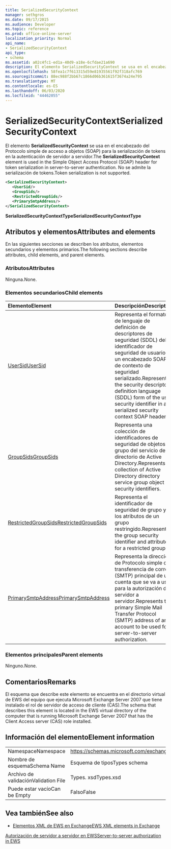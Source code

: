 ```yaml
---
title: SerializedSecurityContext
manager: sethgros
ms.date: 09/17/2015
ms.audience: Developer
ms.topic: reference
ms.prod: office-online-server
localization_priority: Normal
api_name:
- SerializedSecurityContext
api_type:
- schema
ms.assetid: a02c4fc1-ed1a-40d9-a18e-6cfdae21a690
description: El elemento SerializedSecurityContext se usa en el encabezado del Protocolo simple de acceso a objetos (SOAP) para la serialización de tokens en la autenticación de servidor a servidor. No se admite la serialización de tokens.
ms.openlocfilehash: 58fea1c7f613315d59e81935561f92f318afc769
ms.sourcegitcommit: 88ec988f2bb67c1866d06b361615f3674a24e795
ms.translationtype: MT
ms.contentlocale: es-ES
ms.lasthandoff: 06/03/2020
ms.locfileid: "44462055"
---
```

# <a name="serializedsecuritycontext"></a><span data-ttu-id="04136-104">SerializedSecurityContext</span><span class="sxs-lookup"><span data-stu-id="04136-104">SerializedSecurityContext</span></span>

<span data-ttu-id="04136-105">El elemento **SerializedSecurityContext** se usa en el encabezado del Protocolo simple de acceso a objetos (SOAP) para la serialización de tokens en la autenticación de servidor a servidor.</span><span class="sxs-lookup"><span data-stu-id="04136-105">The **SerializedSecurityContext** element is used in the Simple Object Access Protocol (SOAP) header for token serialization in server-to-server authentication.</span></span> <span data-ttu-id="04136-106">No se admite la serialización de tokens.</span><span class="sxs-lookup"><span data-stu-id="04136-106">Token serialization is not supported.</span></span> 
  
```xml
<SerializedSecurityContext>
   <UserSid/>
   <GroupSids/>
   <RestrictedGroupSids/>
   <PrimarySmtpAddress/>
</SerializedSecurityContext>
```

 <span data-ttu-id="04136-107">**SerializedSecurityContextType**</span><span class="sxs-lookup"><span data-stu-id="04136-107">**SerializedSecurityContextType**</span></span>
## <a name="attributes-and-elements"></a><span data-ttu-id="04136-108">Atributos y elementos</span><span class="sxs-lookup"><span data-stu-id="04136-108">Attributes and elements</span></span>

<span data-ttu-id="04136-109">En las siguientes secciones se describen los atributos, elementos secundarios y elementos primarios.</span><span class="sxs-lookup"><span data-stu-id="04136-109">The following sections describe attributes, child elements, and parent elements.</span></span>
  
### <a name="attributes"></a><span data-ttu-id="04136-110">Atributos</span><span class="sxs-lookup"><span data-stu-id="04136-110">Attributes</span></span>

<span data-ttu-id="04136-111">Ninguna.</span><span class="sxs-lookup"><span data-stu-id="04136-111">None.</span></span>
  
### <a name="child-elements"></a><span data-ttu-id="04136-112">Elementos secundarios</span><span class="sxs-lookup"><span data-stu-id="04136-112">Child elements</span></span>

|<span data-ttu-id="04136-113">**Elemento**</span><span class="sxs-lookup"><span data-stu-id="04136-113">**Element**</span></span>|<span data-ttu-id="04136-114">**Descripción**</span><span class="sxs-lookup"><span data-stu-id="04136-114">**Description**</span></span>|
|:-----|:-----|
|[<span data-ttu-id="04136-115">UserSid</span><span class="sxs-lookup"><span data-stu-id="04136-115">UserSid</span></span>](usersid.md) <br/> |<span data-ttu-id="04136-116">Representa el formato de lenguaje de definición de descriptores de seguridad (SDDL) del identificador de seguridad de usuario en un encabezado SOAP de contexto de seguridad serializado.</span><span class="sxs-lookup"><span data-stu-id="04136-116">Represents the security descriptor definition language (SDDL) form of the user security identifier in a serialized security context SOAP header.</span></span>  <br/> |
|[<span data-ttu-id="04136-117">GroupSids</span><span class="sxs-lookup"><span data-stu-id="04136-117">GroupSids</span></span>](groupsids.md) <br/> |<span data-ttu-id="04136-118">Representa una colección de identificadores de seguridad de objetos de grupo del servicio de directorio de Active Directory.</span><span class="sxs-lookup"><span data-stu-id="04136-118">Represents a collection of Active Directory directory service group object security identifiers.</span></span>  <br/> |
|[<span data-ttu-id="04136-119">RestrictedGroupSids</span><span class="sxs-lookup"><span data-stu-id="04136-119">RestrictedGroupSids</span></span>](restrictedgroupsids.md) <br/> |<span data-ttu-id="04136-120">Representa el identificador de seguridad de grupo y los atributos de un grupo restringido.</span><span class="sxs-lookup"><span data-stu-id="04136-120">Represents the group security identifier and attributes for a restricted group.</span></span>  <br/> |
|[<span data-ttu-id="04136-121">PrimarySmtpAddress</span><span class="sxs-lookup"><span data-stu-id="04136-121">PrimarySmtpAddress</span></span>](primarysmtpaddress.md) <br/> |<span data-ttu-id="04136-122">Representa la dirección de Protocolo simple de transferencia de correo (SMTP) principal de una cuenta que se va a usar para la autorización de servidor a servidor.</span><span class="sxs-lookup"><span data-stu-id="04136-122">Represents the primary Simple Mail Transfer Protocol (SMTP) address of an account to be used for server-to-server authorization.</span></span>  <br/> |
   
### <a name="parent-elements"></a><span data-ttu-id="04136-123">Elementos principales</span><span class="sxs-lookup"><span data-stu-id="04136-123">Parent elements</span></span>

<span data-ttu-id="04136-124">Ninguno.</span><span class="sxs-lookup"><span data-stu-id="04136-124">None.</span></span>
  
## <a name="remarks"></a><span data-ttu-id="04136-125">Comentarios</span><span class="sxs-lookup"><span data-stu-id="04136-125">Remarks</span></span>

<span data-ttu-id="04136-126">El esquema que describe este elemento se encuentra en el directorio virtual de EWS del equipo que ejecuta Microsoft Exchange Server 2007 que tiene instalado el rol de servidor de acceso de cliente (CAS).</span><span class="sxs-lookup"><span data-stu-id="04136-126">The schema that describes this element is located in the EWS virtual directory of the computer that is running Microsoft Exchange Server 2007 that has the Client Access server (CAS) role installed.</span></span>
  
## <a name="element-information"></a><span data-ttu-id="04136-127">Información del elemento</span><span class="sxs-lookup"><span data-stu-id="04136-127">Element information</span></span>

|||
|:-----|:-----|
|<span data-ttu-id="04136-128">Namespace</span><span class="sxs-lookup"><span data-stu-id="04136-128">Namespace</span></span>  <br/> |https://schemas.microsoft.com/exchange/services/2006/types  <br/> |
|<span data-ttu-id="04136-129">Nombre de esquema</span><span class="sxs-lookup"><span data-stu-id="04136-129">Schema Name</span></span>  <br/> |<span data-ttu-id="04136-130">Esquema de tipos</span><span class="sxs-lookup"><span data-stu-id="04136-130">Types schema</span></span>  <br/> |
|<span data-ttu-id="04136-131">Archivo de validación</span><span class="sxs-lookup"><span data-stu-id="04136-131">Validation File</span></span>  <br/> |<span data-ttu-id="04136-132">Types. xsd</span><span class="sxs-lookup"><span data-stu-id="04136-132">Types.xsd</span></span>  <br/> |
|<span data-ttu-id="04136-133">Puede estar vacío</span><span class="sxs-lookup"><span data-stu-id="04136-133">Can be Empty</span></span>  <br/> |<span data-ttu-id="04136-134">Falso</span><span class="sxs-lookup"><span data-stu-id="04136-134">False</span></span>  <br/> |
   
## <a name="see-also"></a><span data-ttu-id="04136-135">Vea también</span><span class="sxs-lookup"><span data-stu-id="04136-135">See also</span></span>



- [<span data-ttu-id="04136-136">Elementos XML de EWS en Exchange</span><span class="sxs-lookup"><span data-stu-id="04136-136">EWS XML elements in Exchange</span></span>](ews-xml-elements-in-exchange.md)


[<span data-ttu-id="04136-137">Autorización de servidor a servidor en EWS</span><span class="sxs-lookup"><span data-stu-id="04136-137">Server-to-server authorization in EWS</span></span>](https://msdn.microsoft.com/library/f1610a20-672d-448b-8c00-5b0fbcaf31cb%28Office.15%29.aspx)

